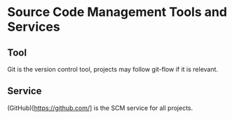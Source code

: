 # Source Code Management Tools and Services

## Tool

Git is the version control tool, projects may follow git-flow if it is relevant. 


## Service

(GitHub)[https://github.com/] is the SCM service for all projects.
